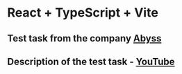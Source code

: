 # React + TypeScript + Vite

## Test task from the company [Abyss](http://abysshub.com/)
## Description of the test task - [YouTube](https://www.youtube.com/watch?v=xV4-UvXe6CA)
